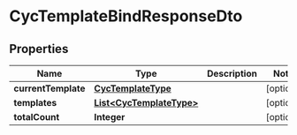 

# CycTemplateBindResponseDto


## Properties

Name | Type | Description | Notes
------------ | ------------- | ------------- | -------------
**currentTemplate** | [**CycTemplateType**](CycTemplateType.md) |  |  [optional]
**templates** | [**List&lt;CycTemplateType&gt;**](CycTemplateType.md) |  |  [optional]
**totalCount** | **Integer** |  |  [optional]



